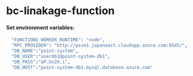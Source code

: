 # bc-linakage-function


#### Set environment variables:

```bash
  "FUNCTIONS_WORKER_RUNTIME": "node",
  "RPC_PROVIDER": "http://psvm1.japaneast.cloudapp.azure.com:8545/",
  "DB_NAME":"point-system",
  "DB_USER":"userdb1@point-system-db1",
  "DB_PASS":"aP.Uv2X.i",  
  "DB_HOST":"point-system-db1.mysql.database.azure.com"
```

